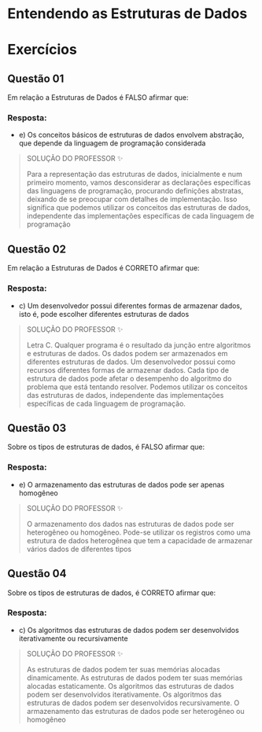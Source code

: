 # Entendendo as Estruturas de Dados

# Exercícios


## Questão 01
Em relação a Estruturas de Dados é FALSO afirmar que:

### Resposta:
- e) Os conceitos básicos de estruturas de dados envolvem abstração, que depende da linguagem de programação considerada

> SOLUÇÃO DO PROFESSOR ✨
>
> Para a representação das estruturas de dados, inicialmente e num primeiro momento, vamos desconsiderar as declarações específicas das linguagens de programação, procurando definições abstratas, deixando de se preocupar com detalhes de implementação. Isso significa que podemos utilizar os conceitos das estruturas de dados, independente das implementações específicas de cada linguagem de programação


## Questão 02
Em relação a Estruturas de Dados é CORRETO afirmar que:

### Resposta:
- c) Um desenvolvedor possui diferentes formas de armazenar dados, isto é, pode escolher diferentes estruturas de dados

> SOLUÇÃO DO PROFESSOR ✨
>
> Letra C. Qualquer programa é o resultado da junção entre algoritmos e estruturas de dados. Os dados podem ser armazenados em diferentes estruturas de dados. Um desenvolvedor possui como recursos diferentes formas de armazenar dados. Cada tipo de estrutura de dados pode afetar o desempenho do algoritmo do problema que está tentando resolver. Podemos utilizar os conceitos das estruturas de dados, independente das implementações específicas de cada linguagem de programação.


## Questão 03
Sobre os tipos de estruturas de dados, é FALSO afirmar que:

### Resposta:
- e) O armazenamento das estruturas de dados pode ser apenas homogêneo

> SOLUÇÃO DO PROFESSOR ✨
>
> O armazenamento dos dados nas estruturas de dados pode ser heterogêneo ou homogêneo. Pode-se utilizar os registros como uma estrutura de dados heterogênea que tem a capacidade de armazenar vários dados de diferentes tipos


## Questão 04
Sobre os tipos de estruturas de dados, é CORRETO afirmar que:

### Resposta:
- c) Os algoritmos das estruturas de dados podem ser desenvolvidos iterativamente ou recursivamente

> SOLUÇÃO DO PROFESSOR ✨
>
> As estruturas de dados podem ter suas memórias alocadas dinamicamente. As estruturas de dados podem ter suas memórias alocadas estaticamente. Os algoritmos das estruturas de dados podem ser desenvolvidos iterativamente. Os algoritmos das estruturas de dados podem ser desenvolvidos recursivamente. O armazenamento das estruturas de dados pode ser heterogêneo ou homogêneo

